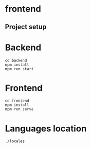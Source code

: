 # frontend

## Project setup

# Backend

```
cd backend
npm install
npm run start
```

# Frontend

```
cd frontend
npm install
npm run serve
```

# Languages location

`./locales`
